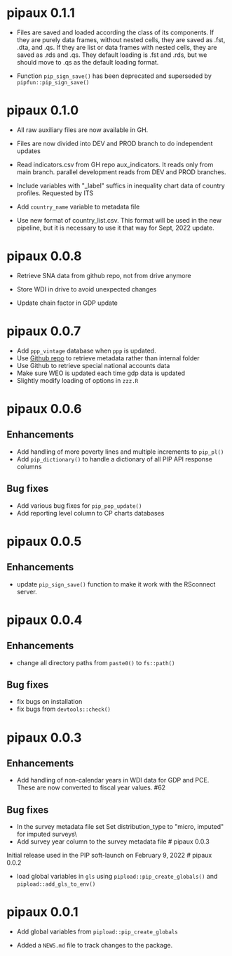 # pipaux 0.1.1

- Files are saved and loaded according the class of its components. If they are purely data frames, without nested cells, they are saved as .fst, .dta, and .qs. If they are list or data frames with nested cells, they are saved as .rds and .qs. They default loading is .fst and .rds, but we should move to .qs as the default loading format. 

- Function `pip_sign_save()` has been deprecated and superseded by `pipfun::pip_sign_save()`

# pipaux 0.1.0
- All raw auxiliary files are now available in GH. 

- Files are now divided into DEV and PROD branch to do independent updates

-   Read indicators.csv from GH repo aux_indicators. It reads only from main
    branch. parallel development reads from DEV and PROD branches.

-   Include variables with "\_label" suffics in inequality chart data of country
    profiles. Requested by ITS

-   Add `country_name` variable to metadata file

-   Use new format of country_list.csv. This format will be used in the new
    pipeline, but it is necessary to use it that way for Sept, 2022 update.

# pipaux 0.0.8

-   Retrieve SNA data from github repo, not from drive anymore

-   Store WDI in drive to avoid unexpected changes

-   Update chain factor in GDP update

# pipaux 0.0.7

-   Add `ppp_vintage` database when `ppp` is updated.
-   Use [Github repo](https://github.com/PIP-Technical-Team/pip-metadata) to
    retrieve metadata rather than internal folder
-   Use Github to retrieve special national accounts data
-   Make sure WEO is updated each time gdp data is updated
-   Slightly modify loading of options in `zzz.R`

# pipaux 0.0.6

## Enhancements

-   Add handling of more poverty lines and multiple increments to `pip_pl()`
-   Add `pip_dictionary()` to handle a dictionary of all PIP API response
    columns

## Bug fixes

-   Add various bug fixes for `pip_pop_update()`
-   Add reporting level column to CP charts databases

# pipaux 0.0.5

## Enhancements

-   update `pip_sign_save()` function to make it work with the RSconnect server.

# pipaux 0.0.4

## Enhancements

-   change all directory paths from `paste0()` to `fs::path()`

## Bug fixes

-   fix bugs on installation
-   fix bugs from `devtools::check()`

# pipaux 0.0.3

## Enhancements

-   Add handling of non-calendar years in WDI data for GDP and PCE. These are
    now converted to fiscal year values. #62

## Bug fixes

-   In the survey metadata file set Set distribution_type to "micro, imputed"
    for imputed surveys\
-   Add survey year column to the survey metadata file \# pipaux 0.0.3

Initial release used in the PIP soft-launch on February 9, 2022 \# pipaux 0.0.2

-   load global variables in `gls` using `pipload::pip_create_globals()` and
    `pipload::add_gls_to_env()`

# pipaux 0.0.1

-   Add global variables from `pipload::pip_create_globals`

-   Added a `NEWS.md` file to track changes to the package.

